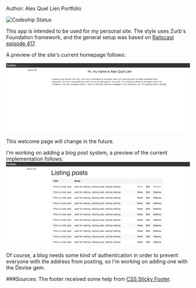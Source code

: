 Author: Alex Quel Lien
Portfolio

![Codeship Status](https://www.codeship.io/projects/0d23fde0-b931-0131-2051-6e04503967cb/status)

This app is intended to be used for my personal site.
The style uses Zurb's Foundation framework, and the general setup was based on [Railscast episode 417](http://railscasts.com/episodes/417-foundation?view=asciicast).

A preview of the site's current homepage follows:

![Homepage Screenshot](https://github.com/aqlien/portfolio/blob/master/app/assets/images/readme/homepage_screenshot.png)

This welcome page will change in the future.

I'm working on adding a blog post system, a preview of the current implementation follows:
![Blog Screenshot](https://github.com/aqlien/portfolio/blob/master/app/assets/images/readme/blog_screenshot.png)

Of course, a blog needs some kind of authentication in order to prevent everyone with the address from posting, so I'm working on adding one with the Devise gem.

###Sources:
The footer received some help from [CSS Sticky Footer](http://www.cssstickyfooter.com/using-sticky-footer-code.html).

